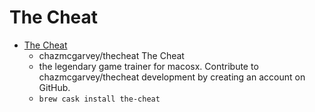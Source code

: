 # The Cheat
- [The Cheat](https://github.com/chazmcgarvey/thecheat)
  -  chazmcgarvey/thecheat The Cheat
  - the legendary game trainer for macosx. Contribute to chazmcgarvey/thecheat development by creating an account on GitHub.
  - `brew cask install the-cheat`
